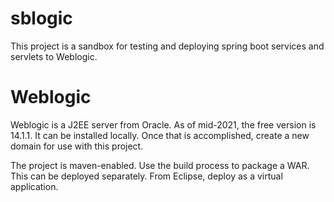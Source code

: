 # sblogic
This project is a sandbox for testing and deploying spring boot services and
servlets to Weblogic. 

# Weblogic
Weblogic is a J2EE server from Oracle. As of mid-2021, the free version is
14.1.1. It can be installed locally. Once that is accomplished, create a new
domain for use with this project.

The project is maven-enabled. Use the build process to package a WAR. This
can be deployed separately. From Eclipse, deploy as a virtual application.
